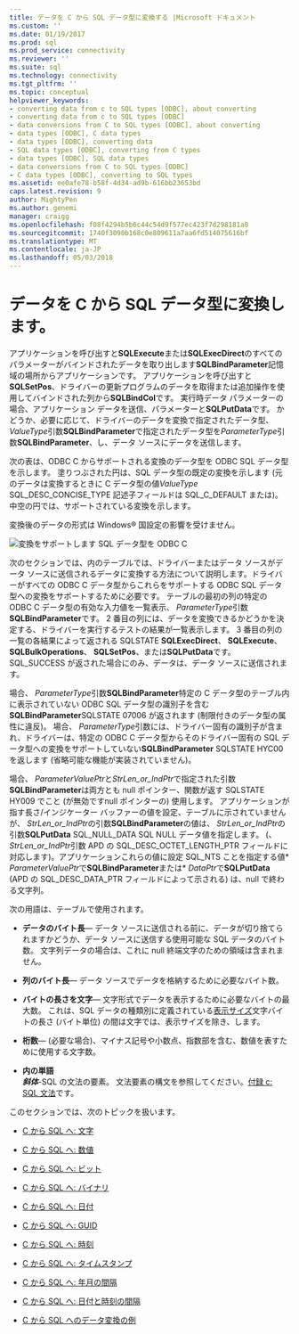 ```yaml
---
title: データを C から SQL データ型に変換する |Microsoft ドキュメント
ms.custom: ''
ms.date: 01/19/2017
ms.prod: sql
ms.prod_service: connectivity
ms.reviewer: ''
ms.suite: sql
ms.technology: connectivity
ms.tgt_pltfrm: ''
ms.topic: conceptual
helpviewer_keywords:
- converting data from c to SQL types [ODBC], about converting
- converting data from c to SQL types [ODBC]
- data conversions from C to SQL types [ODBC], about converting
- data types [ODBC], C data types
- data types [ODBC], converting data
- SQL data types [ODBC], converting from C types
- data types [ODBC], SQL data types
- data conversions from C to SQL types [ODBC]
- C data types [ODBC], converting to SQL types
ms.assetid: ee0afe78-b58f-4d34-ad9b-616bb23653bd
caps.latest.revision: 9
author: MightyPen
ms.author: genemi
manager: craigg
ms.openlocfilehash: f08f4294b5b6c44c54d9f577ec423f7d298181a0
ms.sourcegitcommit: 1740f3090b168c0e809611a7aa6fd514075616bf
ms.translationtype: MT
ms.contentlocale: ja-JP
ms.lasthandoff: 05/03/2018
---
```

# <a name="converting-data-from-c-to-sql-data-types"></a>データを C から SQL データ型に変換します。
アプリケーションを呼び出すと**SQLExecute**または**SQLExecDirect**のすべてのパラメーターがバインドされたデータを取り出します**SQLBindParameter**記憶域の場所からアプリケーションです。 アプリケーションを呼び出すと**SQLSetPos**、ドライバーの更新プログラムのデータを取得または追加操作を使用してバインドされた列から**SQLBindCol**です。 実行時データ パラメーターの場合、アプリケーション データを送信、パラメーターと**SQLPutData**です。 かどうか、必要に応じて、ドライバーのデータを変換で指定されたデータ型、 *ValueType*引数**SQLBindParameter**で指定されたデータ型を*ParameterType*引数**SQLBindParameter**、し、データ ソースにデータを送信します。  
  
 次の表は、ODBC C からサポートされる変換のデータ型を ODBC SQL データ型を示します。 塗りつぶされた円は、SQL データ型の既定の変換を示します (元のデータは変換するときに C データ型の値*ValueType* SQL_DESC_CONCISE_TYPE 記述子フィールドは SQL_C_DEFAULT または)。 中空の円では、サポートされている変換を示します。  
  
 変換後のデータの形式は Windows® 国設定の影響を受けません。  
  
 ![変換をサポートします SQL データ型を ODBC C](../../../odbc/reference/appendixes/media/apd1b.gif "apd1b。")  
  
 次のセクションでは、内のテーブルでは、ドライバーまたはデータ ソースがデータ ソースに送信されるデータに変換する方法について説明します。ドライバーがすべての ODBC C データ型からこれらをサポートする ODBC SQL データ型への変換をサポートするために必要です。 テーブルの最初の列の特定の ODBC C データ型の有効な入力値を一覧表示、 *ParameterType*引数**SQLBindParameter**です。 2 番目の列には、データを変換できるかどうかを決定する、ドライバーを実行するテストの結果が一覧表示します。 3 番目の列の一覧の各結果によって返される SQLSTATE **SQLExecDirect**、 **SQLExecute**、 **SQLBulkOperations**、 **SQLSetPos**、または**SQLPutData**です。 SQL_SUCCESS が返された場合にのみ、データは、データ ソースに送信されます。  
  
 場合、 *ParameterType*引数**SQLBindParameter**特定の C データ型のテーブル内に表示されていない ODBC SQL データ型の識別子を含む**SQLBindParameter**SQLSTATE 07006 が返されます (制限付きのデータ型の属性に違反)。 場合、 *ParameterType*引数には、ドライバー固有の識別子が含まれ、ドライバーは、特定の ODBC C データ型からそのドライバー固有の SQL データ型への変換をサポートしていない**SQLBindParameter** SQLSTATE HYC00 を返します (省略可能な機能が実装されていません)。  
  
 場合、 *ParameterValuePtr*と*StrLen_or_IndPtr*で指定された引数**SQLBindParameter**は両方とも null ポインター、関数が返す SQLSTATE HY009 でこと (が無効ですnull ポインターの) 使用します。 アプリケーションが指す長さ/インジケーター バッファーの値を設定、テーブルに示されていませんが、 *StrLen_or_IndPtr*の引数**SQLBindParameter**の値は、 *StrLen_or_IndPtr*の引数**SQLPutData** SQL_NULL_DATA SQL NULL データ値を指定します。 (、 *StrLen_or_IndPtr*引数 APD の SQL_DESC_OCTET_LENGTH_PTR フィールドに対応します)。アプリケーションこれらの値に設定 SQL_NTS ことを指定する値\* *ParameterValuePtr*で**SQLBindParameter**または\* *DataPtr*で**SQLPutData** (APD の SQL_DESC_DATA_PTR フィールドによって示される) は、null で終わる文字列。  
  
 次の用語は、テーブルで使用されます。  
  
-   **データのバイト長**— データ ソースに送信される前に、データが切り捨てられますかどうか、データ ソースに送信する使用可能な SQL データのバイト数。 文字列データの場合は、これに null 終端文字のための領域は含まれません。  
  
-   **列のバイト長**— データ ソースでデータを格納するために必要なバイト数。  
  
-   **バイトの長さを文字**— 文字形式でデータを表示するために必要なバイトの最大数。 これは、SQL データの種類別に定義されている[表示サイズ](../../../odbc/reference/appendixes/display-size.md)文字バイトの長さ (バイト単位) の間は文字では、表示サイズを除き、します。  
  
-   **桁数**— (必要な場合)、マイナス記号や小数点、指数部を含む、数値を表すために使用する文字数。  
  
-   **内の単語**   
     ***斜体***-SQL の文法の要素。 文法要素の構文を参照してください。[付録 c: SQL 文法](../../../odbc/reference/appendixes/appendix-c-sql-grammar.md)です。  
  
 このセクションでは、次のトピックを扱います。  
  
-   [C から SQL へ: 文字](../../../odbc/reference/appendixes/c-to-sql-character.md)  
  
-   [C から SQL へ: 数値](../../../odbc/reference/appendixes/c-to-sql-numeric.md)  
  
-   [C から SQL へ: ビット](../../../odbc/reference/appendixes/c-to-sql-bit.md)  
  
-   [C から SQL へ: バイナリ](../../../odbc/reference/appendixes/c-to-sql-binary.md)  
  
-   [C から SQL へ: 日付](../../../odbc/reference/appendixes/c-to-sql-date.md)  
  
-   [C から SQL へ: GUID](../../../odbc/reference/appendixes/c-to-sql-guid.md)  
  
-   [C から SQL へ: 時刻](../../../odbc/reference/appendixes/c-to-sql-time.md)  
  
-   [C から SQL へ: タイムスタンプ](../../../odbc/reference/appendixes/c-to-sql-timestamp.md)  
  
-   [C から SQL へ: 年月の間隔](../../../odbc/reference/appendixes/c-to-sql-year-month-intervals.md)  
  
-   [C から SQL へ: 日付と時刻の間隔](../../../odbc/reference/appendixes/c-to-sql-day-time-intervals.md)  
  
-   [C から SQL へのデータ変換の例](../../../odbc/reference/appendixes/c-to-sql-data-conversion-examples.md)
